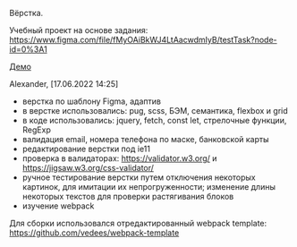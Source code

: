 Вёрстка.

Учебный проект на основе задания: https://www.figma.com/file/fMyOAiBkWJ4LtAacwdmIyB/testTask?node-id=0%3A1

[Демо](https://mich-man.ru/projects/hely-fly-pages/)

Alexander, [17.06.2022 14:25]
- верстка по шаблону Figma, адаптив
- в верстке использовались: pug, scss, БЭМ, семантика, flexbox и grid
- в коде использовались: jquery, fetch, const let, стрелочные функции, RegExp
- валидация email, номера телефона по маске, банковской карты
- редактирование верстки под ie11
- проверка в валидаторах: https://validator.w3.org/ и https://jigsaw.w3.org/css-validator/
- ручное тестирование верстки путем отключения некоторых картинок, для имитации их непрогруженности; изменение длины некоторых текстов для проверки растягивания блоков
- изучение webpack

Для сборки использовался отредактированный webpack template: https://github.com/vedees/webpack-template